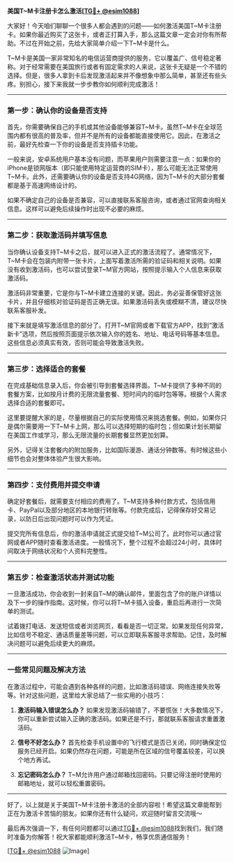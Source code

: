 **美国T~M卡注册卡怎么激活[[TG💪+ @esim1088](https://t.me/s/esim1088)]**

大家好！今天咱们聊聊一个很多人都会遇到的问题——如何激活美国T~M卡注册卡。如果你最近购买了这张卡，或者正打算入手，那么这篇文章一定会对你有所帮助。不过在开始之前，先给大家简单介绍一下T~M卡是什么。

T~M卡是美国一家非常知名的电信运营商提供的服务，它以覆盖广、信号稳定著称。对于经常需要在美国旅行或者有固定需求的人来说，这张卡无疑是一个不错的选择。但是，很多人拿到卡后发现激活起来并不像想象中那么简单，甚至还有些头疼。别担心，接下来我就一步步教你如何顺利完成激活！

---

### **第一步：确认你的设备是否支持**

首先，你需要确保自己的手机或其他设备能够兼容T~M卡。虽然T~M卡在全球范围内都有很高的普及率，但并不是所有的设备都能直接使用它。因此，在激活之前，最好先检查一下你的设备是否支持插卡功能。

一般来说，安卓系统用户基本没有问题，而苹果用户则需要注意一点：如果你的iPhone是锁网版本（即只能使用特定运营商的SIM卡），那么可能无法正常使用T~M卡。此外，还需要确认你的设备是否支持4G网络，因为T~M卡的大部分套餐都是基于高速网络设计的。

如果不确定自己的设备是否兼容，可以直接联系客服咨询，或者通过官网查询相关信息。这样可以避免后续操作时出现不必要的麻烦。

---

### **第二步：获取激活码并填写信息**

当你确认设备支持T~M卡之后，就可以进入正式的激活流程了。通常情况下，T~M卡会在包装内附带一张卡片，上面写着激活所需的验证码和相关说明。如果没有收到激活码，也可以尝试登录T~M官方网站，按照提示输入个人信息来获取激活码。

激活码非常重要，它是你与T~M卡建立连接的关键。因此，务必妥善保管好这张卡片，并且仔细核对验证码是否正确无误。如果激活码丢失或模糊不清，建议尽快联系客服补发。

接下来就是填写激活信息的部分了。打开T~M官网或者下载官方APP，找到“激活新卡”选项，然后按照页面提示依次输入你的姓名、地址、电话号码等基本信息。这些信息必须真实有效，否则可能会导致激活失败。

---

### **第三步：选择适合的套餐**

在完成基础信息录入后，你会被引导到套餐选择界面。T~M卡提供了多种不同的套餐方案，比如按月计费的无限流量套餐、短时间内的临时包等等。根据个人需求选择合适的套餐即可。

这里要提醒大家的是，尽量根据自己的实际使用情况来挑选套餐。例如，如果你只是偶尔需要用一下T~M卡上网，那么可以选择短期的临时包；但如果计划长期留在美国工作或学习，那么无限流量的长期套餐显然更加划算。

另外，记得关注套餐内的附加服务，比如国际漫游、通话分钟数等。有时候这些小细节也会对整体体验产生很大影响。

---

### **第四步：支付费用并提交申请**

确定好套餐后，就需要支付相应的费用了。T~M支持多种付款方式，包括信用卡、PayPal以及部分地区的本地银行转账等。付款完成后，记得保存好交易记录，以防日后出现问题时可以作为凭证。

提交完所有信息后，你的激活申请就正式提交给T~M公司了。此时你可以通过官网或者APP随时查看激活进度。一般情况下，整个过程不会超过24小时，具体时间取决于网络状况和个人资料完整性。

---

### **第五步：检查激活状态并测试功能**

一旦激活成功，你会收到一封来自T~M的确认邮件，里面包含了你的账户详情以及下一步的操作指南。这时候，你可以将T~M卡插入设备，重启后再进行一次简单的测试。

试着拨打电话、发送短信或者浏览网页，看看是否一切正常。如果发现任何异常，比如信号不稳定、通话质量差等问题，可以立即联系客服寻求帮助。记住，及时解决问题可以避免后续更大的麻烦。

---

### **一些常见问题及解决方法**

在激活过程中，可能会遇到各种各样的问题，比如激活码错误、网络连接失败等等。针对这些问题，这里给大家总结了一些实用的小技巧：

1. **激活码输入错误怎么办？**
   如果发现激活码输错了，不要慌张！大多数情况下，你可以重新尝试输入正确的激活码。如果还是不行，那就联系客服请求重置激活码。

2. **信号不好怎么办？**
   首先检查手机设置中的飞行模式是否已关闭，同时确保定位服务已经开启。如果仍然存在问题，可能是所在区域的信号覆盖较差，可以换个地方再试。

3. **忘记密码怎么办？**
   T~M允许用户通过邮箱找回密码。只要记得注册时使用的邮箱地址，就可以轻松重置密码。

---

好了，以上就是关于美国T~M卡注册卡激活的全部内容啦！希望这篇文章能帮到正在为激活卡苦恼的朋友。如果你还有什么疑问，欢迎随时留言交流哦～

最后再次强调一下，有任何问题都可以通过[TG💪+ @esim1088](https://t.me/s/esim1088)找到我们，我们随时准备为你解答！祝大家都能顺利激活T~M卡，畅享优质通信服务！

[[TG💪+ @esim1088](https://t.me/s/esim1088) ![Image](https://i.postimg.cc/4NQfJmqS/Snipaste-2025-05-13-00-14-12.png)]